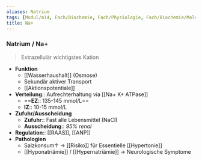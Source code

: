 ```yaml
---
aliases: Natrium
tags: [Modul/m14, Fach/Biochemie, Fach/Physiologie, Fach/Biochemie/Molekül, Fach/Nephrologie]
title: Na+
---
```

### Natrium / Na+
> Extrazellulär wichtigstes Kation
- **Funktion**
	- [[Wasserhaushalt]] (Osmose)
	- Sekundär aktiver Transport
	- [[Aktionspotentiale]]
- **Verteilung**:: Aufrechterhaltung via [[Na+ K+ ATPase]]
	- ==**EZ**:: 135-145 mmol/L==
	- **IZ**:: 10-15 mmol/L
- **Zufuhr/Ausscheidung**
	- **Zufuhr**:: Fast alle Lebensmittel (NaCl)
	- **Ausscheidung**:: *95% renal*
- **Regulation**:: [[RAAS]], [[ANP]]
- **Pathologien**
	- Salzkonsum↑ → [[Risiko]] für Essentielle [[Hypertonie]]
	- [[Hyponatriämie]] / [[Hypernatriämie]] → Neurologische Symptome
